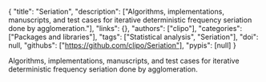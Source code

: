 {
  "title": "Seriation",
  "description": ["Algorithms, implementations, manuscripts, and test cases for iterative deterministic frequency seriation done by agglomeration."],
  "links": {},
  "authors": ["clipo"],
  "categories": ["Packages and libraries"],
  "tags": ["Statistical analysis", "Seriation"],
  "doi": null,
  "githubs": ["https://github.com/clipo/Seriation"],
  "pypis": [null]
}

<!-- Generated by csv2md.R – do not edit by hand -->

Algorithms, implementations, manuscripts, and test cases for iterative deterministic frequency seriation done by agglomeration.